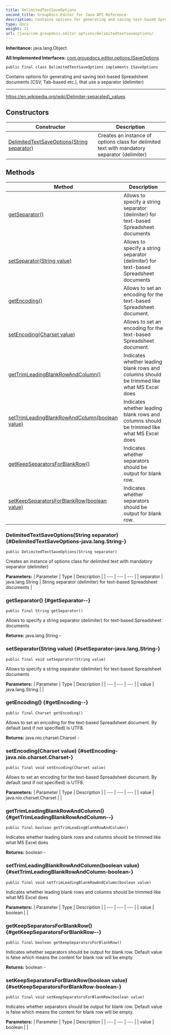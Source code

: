 ```yaml
---
title: DelimitedTextSaveOptions
second_title: GroupDocs.Editor for Java API Reference
description: Contains options for generating and saving text-based Spreadsheet documents CSV Tab-based etc. that use a separator delimiter
type: docs
weight: 11
url: /java/com.groupdocs.editor.options/delimitedtextsaveoptions/
---
```

**Inheritance:**
java.lang.Object

**All Implemented Interfaces:**
[com.groupdocs.editor.options.ISaveOptions](../../com.groupdocs.editor.options/isaveoptions)
```
public final class DelimitedTextSaveOptions implements ISaveOptions
```

Contains options for generating and saving text-based Spreadsheet documents (CSV, Tab-based etc.), that use a separator (delimiter)

--------------------

https://en.wikipedia.org/wiki/Delimiter-separated\_values
## Constructors

| Constructor | Description |
| --- | --- |
| [DelimitedTextSaveOptions(String separator)](#DelimitedTextSaveOptions-java.lang.String-) | Creates an instance of options class for delimited text with mandatory separator (delimiter) |
## Methods

| Method | Description |
| --- | --- |
| [getSeparator()](#getSeparator--) | Allows to specify a string separator (delimiter) for text-based Spreadsheet documents |
| [setSeparator(String value)](#setSeparator-java.lang.String-) | Allows to specify a string separator (delimiter) for text-based Spreadsheet documents |
| [getEncoding()](#getEncoding--) | Allows to set an encoding for the text-based Spreadsheet document. |
| [setEncoding(Charset value)](#setEncoding-java.nio.charset.Charset-) | Allows to set an encoding for the text-based Spreadsheet document. |
| [getTrimLeadingBlankRowAndColumn()](#getTrimLeadingBlankRowAndColumn--) | Indicates whether leading blank rows and columns should be trimmed like what MS Excel does |
| [setTrimLeadingBlankRowAndColumn(boolean value)](#setTrimLeadingBlankRowAndColumn-boolean-) | Indicates whether leading blank rows and columns should be trimmed like what MS Excel does |
| [getKeepSeparatorsForBlankRow()](#getKeepSeparatorsForBlankRow--) | Indicates whether separators should be output for blank row. |
| [setKeepSeparatorsForBlankRow(boolean value)](#setKeepSeparatorsForBlankRow-boolean-) | Indicates whether separators should be output for blank row. |
### DelimitedTextSaveOptions(String separator) {#DelimitedTextSaveOptions-java.lang.String-}
```
public DelimitedTextSaveOptions(String separator)
```


Creates an instance of options class for delimited text with mandatory separator (delimiter)

**Parameters:**
| Parameter | Type | Description |
| --- | --- | --- |
| separator | java.lang.String | String separator (delimiter) for text-based Spreadsheet documents |

### getSeparator() {#getSeparator--}
```
public final String getSeparator()
```


Allows to specify a string separator (delimiter) for text-based Spreadsheet documents

**Returns:**
java.lang.String - 
### setSeparator(String value) {#setSeparator-java.lang.String-}
```
public final void setSeparator(String value)
```


Allows to specify a string separator (delimiter) for text-based Spreadsheet documents

**Parameters:**
| Parameter | Type | Description |
| --- | --- | --- |
| value | java.lang.String |  |

### getEncoding() {#getEncoding--}
```
public final Charset getEncoding()
```


Allows to set an encoding for the text-based Spreadsheet document. By default (and if not specified) is UTF8.

**Returns:**
java.nio.charset.Charset - 
### setEncoding(Charset value) {#setEncoding-java.nio.charset.Charset-}
```
public final void setEncoding(Charset value)
```


Allows to set an encoding for the text-based Spreadsheet document. By default (and if not specified) is UTF8.

**Parameters:**
| Parameter | Type | Description |
| --- | --- | --- |
| value | java.nio.charset.Charset |  |

### getTrimLeadingBlankRowAndColumn() {#getTrimLeadingBlankRowAndColumn--}
```
public final boolean getTrimLeadingBlankRowAndColumn()
```


Indicates whether leading blank rows and columns should be trimmed like what MS Excel does

**Returns:**
boolean - 
### setTrimLeadingBlankRowAndColumn(boolean value) {#setTrimLeadingBlankRowAndColumn-boolean-}
```
public final void setTrimLeadingBlankRowAndColumn(boolean value)
```


Indicates whether leading blank rows and columns should be trimmed like what MS Excel does

**Parameters:**
| Parameter | Type | Description |
| --- | --- | --- |
| value | boolean |  |

### getKeepSeparatorsForBlankRow() {#getKeepSeparatorsForBlankRow--}
```
public final boolean getKeepSeparatorsForBlankRow()
```


Indicates whether separators should be output for blank row. Default value is false which means the content for blank row will be empty.

**Returns:**
boolean - 
### setKeepSeparatorsForBlankRow(boolean value) {#setKeepSeparatorsForBlankRow-boolean-}
```
public final void setKeepSeparatorsForBlankRow(boolean value)
```


Indicates whether separators should be output for blank row. Default value is false which means the content for blank row will be empty.

**Parameters:**
| Parameter | Type | Description |
| --- | --- | --- |
| value | boolean |  |


